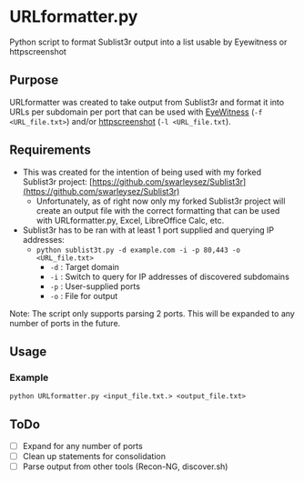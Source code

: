 # URLformatter.py
Python script to format Sublist3r output into a list usable by Eyewitness or httpscreenshot

## Purpose
URLformatter was created to take output from Sublist3r and format it into URLs per subdomain per port that can be used with [EyeWitness](https://github.com/ChrisTruncer/EyeWitness) (`-f <URL_file.txt>`) and/or [httpscreenshot](https://github.com/breenmachine/httpscreenshot) (`-l <URL_file.txt`).

## Requirements
* This was created for the intention of being used with my forked Sublist3r project: [https://github.com/swarleysez/Sublist3r](https://github.com/swarleysez/Sublist3r)
  * Unfortunately, as of right now only my forked Sublist3r project will create an output file with the correct formatting that can be used with URLformatter.py, Excel, LibreOffice Calc, etc.
* Sublist3r has to be ran with at least 1 port supplied and querying IP addresses:
  * `python sublist3t.py -d example.com -i -p 80,443 -o <URL_file.txt>`
    * `-d` : Target domain
    * `-i` : Switch to query for IP addresses of discovered subdomains
    * `-p` : User-supplied ports
    * `-o` : File for output

Note: The script only supports parsing 2 ports. This will be expanded to any number of ports in the future.

## Usage
### Example
`python URLformatter.py <input_file.txt.> <output_file.txt>`

## ToDo
* [ ] Expand for any number of ports
* [ ] Clean up statements for consolidation
* [ ] Parse output from other tools (Recon-NG, discover.sh)
